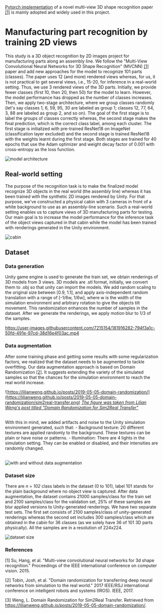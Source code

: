 [Pytorch implementation](https://github.com/RBirkeland/MVCNN-PyTorch) of a novel multi-view 3D shape recognition paper [[1]](#1) is mainly adopted and widely used in this project. 

# Manufacturing part recognition by training 2D views

This study is a 3D object recognition by 2D images project for manufacturing parts along an assembly line. We follow the "Multi-View Convolutional Neural Networks for 3D Shape Recognition" (MVCNN) [[1]](#1) paper and add new approaches for the model to recognize 101 parts (classes). The paper uses 12 (and more) rendered views whereas, for us, it is not practical to get several views, i.e., 15-20, for inference in a real-world setting. Thus, we use 3 rendered views of the 3D parts. Initially, we provide fewer classes (first 10, then 20, then 50) for the model to learn. However, the model performance has dropped as the number of classes increases. Then, we apply two-stage architecture, where we group classes randomly (let's say classes 1, 6, 59, 95, 30 are labeled as group 1; classes 12, 77, 64, 3, 88 are labeled as group 2, and so on). The goal of the first stage is to label the groups of classes correctly whereas, the second stage makes the final prediction, which is the correct class label, among each cluster. The first stage is initialized with pre-trained ResNet18 on ImageNet (classification layer excluded) and the second stage is trained ResNet18 with the weights learnt during the first stage. Both stages are trained for 40 epochs that use the Adam optimizer and weight decay factor of 0.001 with cross-entropy as the loss function.

![model architecture](https://user-images.githubusercontent.com/7215154/182470192-684e908d-79e7-4fe5-a741-b459420d44ac.svg)

## Real-world setting
The purpose of the recognition task is to make the finalized model recognize 3D objects in the real world (the assembly line) whereas it has been trained with the synthetic 2D images rendered by Unity. For that purpose, we've constructed a physical cabin with 3 cameras in front of a white background to use as an assembly-line scenario. Such a real-world setting enables us to capture views of 3D manufacturing parts for testing. Our main goal is to increase the model performance for the inference task of the object views captured in that cabin while the model has been trained with renderings generated in the Unity environment.

![cabin](https://user-images.githubusercontent.com/7215154/182039576-98f605f0-955d-466e-9ee9-a7097d6b586b.svg)
<br />
## Dataset
### Data generation
Unity game engine is used to generate the train set, we obtain renderings of 3D models from 3 views. 3D models are .stl format, initially, we convert them to .obj so that unity can import the models. We add random scaling to the original size between [0.9, 1.1], and apply axis-independent random translation with a range of [-1/6w, 1/6w], where w is the width of the simulation environment and arbitrary rotation to give the objects tilt movement. This randomization enhances the number of samples in the dataset. After we generate the renderings, we apply motion blur to 1/3 of the samples.

https://user-images.githubusercontent.com/7215154/181916282-794f3a1c-50fd-491e-97cd-38d16e4f03ac.mp4

### Data augmentation
After some training phase and getting some results with some regularization factors, we realized that the dataset needs to be augmented to tackle overfitting. Our data augmentation approach is based on Domain Randomization [[2]](#2). It suggests extending the variety of the simulated samples so that the chances for the simulation environment to reach the real world increase.

![https://lilianweng.github.io/posts/2019-05-05-domain-randomization/](https://lilianweng.github.io/posts/2019-05-05-domain-randomization/sim2real-transfer.png)
*[The figure was taken from Lilian Weng's post titled "Domain Randomization for Sim2Real Transfer"](https://lilianweng.github.io/posts/2019-05-05-domain-randomization/)*

<br/>
With this in mind, we added artifacts and noise to the Unity simulation environment generated, such that:
-	Background texture: 20 different textures are applied randomly to the background. These textures can be plain or have noise or patterns.
-	Illumination: There are 4 lights in the simulation setting. They can be enabled or disabled, and their intensities are randomly changed.
<br />
<br />

![with and without data augmentation](https://user-images.githubusercontent.com/7215154/182306286-1cdd003b-acdc-4440-873f-b55067a48d52.svg)

### Dataset size
There are *n = 102* class labels in the dataset (0 to 101), label 101 stands for the plain background where no object view is captured. After data augmentation, the dataset contains 21000 samples/class for the train set and 2100 samples/class for the validation set, 25% of these samples are blur applied versions to Unity-generated renderings. We have two separate test sets. The first set consists of 2100 samples/class of unity-generated renderings whereas the second set includes 300 samples/class which are obtained in the cabin for 36 classes (as we solely have 36 of 101 3D parts physically). All the samples are in a resolution of 224x224.

![dataset size](https://user-images.githubusercontent.com/7215154/182466350-1c8feb97-4756-43e4-a967-1de8a46875ec.svg)

### References
<a id="1">[1]</a> 
Su, Hang, et al. "Multi-view convolutional neural networks for 3d shape recognition." Proceedings of the IEEE international conference on computer vision. 2015.

<a id="2">[2]</a> 
Tobin, Josh, et al. "Domain randomization for transferring deep neural networks from simulation to the real world." 2017 IEEE/RSJ international conference on intelligent robots and systems (IROS). IEEE, 2017.

<a id="3">[3]</a> 
Weng, L. Domain Randomization for Sim2Real Transfer. Retrieved from https://lilianweng.github.io/posts/2019-05-05-domain-randomization/. 
